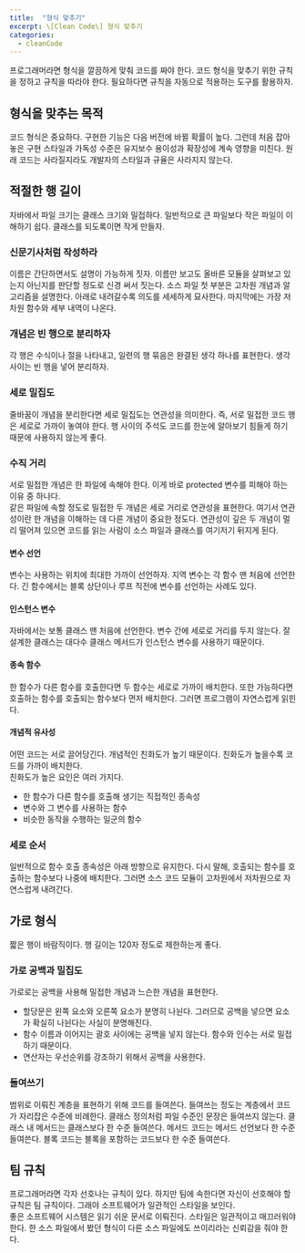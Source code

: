 ```yaml
---
title:  "형식 맞추기"
excerpt: \[Clean Code\] 형식 맞추기
categories:
  - cleanCode
---
```


프로그래머라면 형식을 깔끔하게 맞춰 코드를 짜야 한다. 코드 형식을 맞추기 위한 규칙을 정하고 규칙을 따라야 한다. 필요하다면 규칙을 자동으로 적용하는 도구를 활용하자.

## 형식을 맞추는 목적
코드 형식은 중요하다. 구현한 기능은 다음 버전에 바뀔 확률이 높다. 그런데 처음 잡아놓은 구현 스타일과 가독성 수준은 유지보수 용이성과 확장성에 계속 영향을 미친다. 원래 코드는 사라질지라도 개발자의 스타일과 규율은 사라지지 않는다.

## 적절한 행 길이
자바에서 파일 크기는 클래스 크기와 밀접하다. 일반적으로 큰 파일보다 작은 파일이 이해하기 쉽다. 클래스를 되도록이면 작게 만들자.

### 신문기사처럼 작성하라
이름은 간단하면서도 설명이 가능하게 짓자. 이름만 보고도 올바른 모듈을 살펴보고 있는지 아닌지를 판단할 정도로 신경 써서 짓는다. 소스 파일 첫 부분은 고차원 개념과 알고리즘을 설명한다. 아래로 내려갈수록 의도를 세세하게 묘사한다. 마지막에는 가장 저차원 함수와 세부 내역이 나온다.

### 개념은 빈 행으로 분리하자
각 행은 수식이나 절을 나타내고, 일련의 행 묶음은 완결된 생각 하나를 표현한다. 생각 사이는 빈 행을 넣어 분리하자.

### 세로 밀집도
줄바꿈이 개념을 분리한다면 세로 밀집도는 연관성을 의미한다. 즉, 서로 밀접한 코드 행은 세로로 가까이 놓여야 한다. 행 사이의 주석도 코드를 한눈에 알아보기 힘들게 하기 때문에 사용하지 않는게 좋다.

### 수직 거리
서로 밀접한 개념은 한 파일에 속해야 한다. 이게 바로 protected 변수를 피해야 하는 이유 중 하나다.  
같은 파일에 속할 정도로 밀접한 두 개념은 세로 거리로 연관성을 표현한다. 여기서 연관성이란 한 개념을 이해하는 데 다른 개념이 중요한 정도다. 연관성이 깊은 두 개념이 멀리 떨어져 있으면 코드를 읽는 사람이 소스 파일과 클래스를 여기저기 뒤지게 된다.

#### 변수 선언
변수는 사용하는 위치에 최대한 가까이 선언하자. 지역 변수는 각 함수 맨 처음에 선언한다. 긴 함수에서는 블록 상단이나 루프 직전에 변수를 선언하는 사례도 있다.

#### 인스턴스 변수
자바에서는 보통 클래스 맨 처음에 선언한다. 변수 간에 세로로 거리를 두지 않는다. 잘 설계한 클래스는 대다수 클래스 메서드가 인스턴스 변수를 사용하기 때문이다.

#### 종속 함수
한 함수가 다른 함수를 호출한다면 두 함수는 세로로 가까이 배치한다. 또한 가능하다면 호출하는 함수를 호출되는 함수보다 먼저 배치한다. 그러면 프로그램이 자연스럽게 읽힌다.

#### 개념적 유사성
어떤 코드는 서로 끌어당긴다. 개념적인 친화도가 높기 때문이다. 친화도가 높을수록 코드를 가까이 배치한다.  
친화도가 높은 요인은 여러 가지다.
- 한 함수가 다른 함수를 호출해 생기는 직접적인 종속성
- 변수와 그 변수를 사용하는 함수
- 비슷한 동작을 수행하는 일군의 함수

### 세로 순서
일반적으로 함수 호출 종속성은 아래 방향으로 유지한다. 다시 말해, 호출되는 함수를 호출하는 함수보다 나중에 배치한다. 그러면 소스 코드 모듈이 고차원에서 저차원으로 자연스럽게 내려간다.

## 가로 형식
짧은 행이 바람직이다. 행 길이는 120자 정도로 제한하는게 좋다.

### 가로 공백과 밀집도
가로로는 공백을 사용해 밀접한 개념과 느슨한 개념을 표현한다.  
- 할당문은 왼쪽 요소와 오른쪽 요소가 분명히 나뉜다. 그러므로 공백을 넣으면 요소가 확실히 나뉜다는 사실이 분명해진다.
- 함수 이름과 이어지는 괄호 사이에는 공백을 넣지 않는다. 함수와 인수는 서로 밀접하기 때문이다.
- 연산자는 우선순위를 강조하기 위해서 공백을 사용한다.

### 들여쓰기
범위로 이뤄진 계층을 표현하기 위해 코드를 들여쓴다. 들여쓰는 정도는 계층에서 코드가 자리잡은 수준에 비례한다. 클래스 정의처럼 파일 수준인 문장은 들여쓰지 않는다. 클래스 내 메서드는 클래스보다 한 수준 들여쓴다. 메서드 코드는 메서드 선언보다 한 수준 들여쓴다. 블록 코드는 블록을 포함하는 코드보다 한 수준 들여쓴다.

## 팀 규칙
프로그래머라면 각자 선호나는 규칙이 있다. 하지만 팀에 속한다면 자신이 선호해야 할 규칙은 팀 규칙이다. 그래야 소프트웨어가 일관적인 스타일을 보인다.  
좋은 소프트웨어 시스템은 읽기 쉬운 문서로 이뤄진다. 스타일은 일관적이고 매끄러워야 한다. 한 소스 파일에서 봤던 형식이 다른 소스 파일에도 쓰이리라는 신뢰감을 줘야 한다.